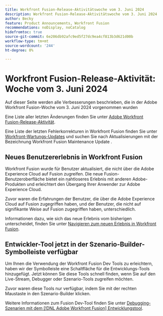 ```yaml
---
title: Workfront Fusion-Release-Aktivitätswoche vom 3. Juni 2024
description: Workfront Fusion-Release-Aktivitätswoche vom 3. Juni 2024
author: Becky
feature: Product Announcements, Workfront Fusion
recommendations: noDisplay, noCatalog
hidefromtoc: true
source-git-commit: 6e206db92afc9ed5f27dc9ea4cf813b3d621d00b
workflow-type: tm+mt
source-wordcount: '244'
ht-degree: 0%

---
```


# Workfront Fusion-Release-Aktivität: Woche vom 3. Juni 2024

Auf dieser Seite werden alle Verbesserungen beschrieben, die in der Adobe Workfront Fusion-Woche vom 3. Juni 2024 vorgenommen wurden

Eine Liste aller letzten Änderungen finden Sie unter [Adobe Workfront Fusion-Release-Aktivität](../../../product-announcements/product-releases/fusion-release-activity/fusion-release-activity.md).

Eine Liste der letzten Fehlerkorrekturen in Workfront Fusion finden Sie unter [Workfront-Wartungs-Updates](https://experienceleague.adobe.com/docs/workfront-known-issues/releases/current-updates.html) und suchen Sie nach Aktualisierungen mit der Bezeichnung Workfront Fusion Maintenance Update .

## Neues Benutzererlebnis in Workfront Fusion

Workfront Fusion wurde für Benutzer aktualisiert, die nicht über die Adobe Experience Cloud auf Fusion zugreifen. Die neue Fusion-Benutzeroberfläche bietet ein nahtloseres Erlebnis mit anderen Adobe-Produkten und erleichtert den Übergang Ihrer Anwender zur Adobe Experience Cloud.

Zuvor waren die Erfahrungen der Benutzer, die über die Adobe Experience Cloud auf Fusion zugegriffen haben, und der Benutzer, die nicht auf signifikante Weise auf Fusion zugegriffen haben, unterschiedlich.

Informationen dazu, wie sich das neue Erlebnis vom bisherigen unterscheidet, finden Sie unter [Navigieren zum neuen Erlebnis in Workfront Fusion](/help/quicksilver/workfront-fusion/get-started/new-fusion-ui.md).

## Entwickler-Tool jetzt in der Szenario-Builder-Symbolleiste verfügbar

Um Ihnen die Verwendung der Workfront Fusion Dev Tools zu erleichtern, haben wir der Symbolleiste eine Schaltfläche für die Entwicklungs-Tools hinzugefügt. Jetzt können Sie diese Tools schnell finden, wenn Sie auf den Live-Stream, Debugger oder Szenario-Tools zugreifen möchten.

Zuvor waren diese Tools nur verfügbar, indem Sie mit der rechten Maustaste in den Szenario-Builder klicken.

Weitere Informationen zum Fusion Dev-Tool finden Sie unter [Debugging-Szenarien mit dem [!DNL Adobe Workfront Fusion] Entwicklungstool](/help/quicksilver/workfront-fusion/scenarios/debug-scenarios-with-dev-tool.md).

